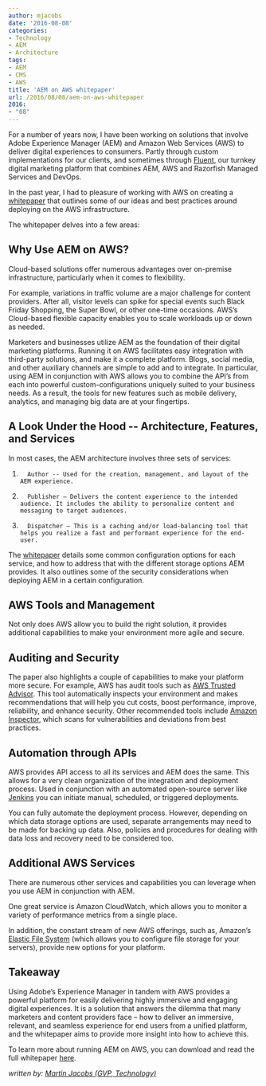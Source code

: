 ```yaml
---
author: mjacobs
date: '2016-08-08'
categories:
- Technology
- AEM
- Architecture
tags:
- AEM
- CMS
- AWS
title: 'AEM on AWS whitepaper'
url: /2016/08/08/aem-on-aws-whitepaper
2016:
- "08"
---
```


For a number of years now, I have been working on solutions that involve Adobe Experience Manager (AEM) and Amazon Web Services (AWS) to deliver digital experiences to consumers. Partly through custom implementations for our clients, and sometimes through [Fluent](/2014/10/14/the-razorfish-digital-platform-maturity-model), our turnkey digital marketing platform that combines AEM, AWS and Razorfish Managed Services and DevOps.

In the past year, I had to pleasure of working with AWS on creating a [whitepaper](https://d0.awsstatic.com/whitepapers/Adobe%20AEM%20on%20AWS.pdf) that outlines some of our ideas and best practices around deploying on the AWS infrastructure.

The whitepaper delves into a few areas:

Why Use AEM on AWS?
------------------

Cloud-based solutions offer numerous advantages over on-premise infrastructure, particularly when it comes to flexibility.

For example, variations in traffic volume are a major challenge for content providers. After all, visitor levels can spike for special events such Black Friday Shopping, the Super Bowl, or other one-time occasions. AWS’s Cloud-based flexible capacity enables you to scale workloads up or down as needed.

Marketers and businesses utilize AEM as the foundation of their digital marketing platforms. Running it on AWS facilitates easy integration with third-party solutions, and make it a complete platform. Blogs, social media, and other auxiliary channels are simple to add and to integrate. In particular, using AEM in conjunction with AWS allows you to combine the API’s from each into powerful custom-configurations uniquely suited to your business needs. As a result, the tools for new features such as mobile delivery, analytics, and managing big data are at your fingertips.

A Look Under the Hood -- Architecture, Features, and Services
---------

In most cases, the AEM architecture involves three sets of services:

1.       Author -- Used for the creation, management, and layout of the AEM experience.

2.       Publisher – Delivers the content experience to the intended audience. It includes the ability to personalize content and messaging to target audiences.

3.       Dispatcher – This is a caching and/or load-balancing tool that helps you realize a fast and performant experience for the end-user.

The [whitepaper](https://d0.awsstatic.com/whitepapers/Adobe%20AEM%20on%20AWS.pdf) details some common configuration options for each service, and how to address that with the different storage options AEM provides. It also outlines some of the security considerations when deploying AEM in a certain configuration.

AWS Tools and Management
------------

Not only does AWS allow you to build the right solution, it provides additional capabilities to make your environment more agile and secure.

Auditing and Security
------------

The paper also highlights a couple of capabilities to make your platform more secure. For example, AWS has audit tools such as [AWS Trusted Advisor](https://aws.amazon.com/premiumsupport/trustedadvisor/). This tool automatically inspects your environment and makes recommendations that will help you cut costs, boost performance, improve, reliability, and enhance security. Other recommended tools include [Amazon Inspector](https://aws.amazon.com/inspector/), which scans for vulnerabilities and deviations from best practices.

Automation through APIs
------------

AWS provides API access to all its services and AEM does the same. This allows for a very clean organization of the integration and deployment process. Used in conjunction with an automated open-source server like [Jenkins](https://jenkins.io/) you can initiate manual, scheduled, or triggered deployments.

You can fully automate the deployment process. However, depending on which data storage options are used, separate arrangements may need to be made for backing up data. Also, policies and procedures for dealing with data loss and recovery need to be considered too.


Additional AWS Services
---------------------

There are numerous other services and capabilities you can leverage when you use AEM in conjunction with AEM.

One great service is Amazon CloudWatch, which allows you to monitor a variety of performance metrics from a single place.

In addition, the constant stream of new AWS offerings, such as, Amazon’s [Elastic File System](https://aws.amazon.com/efs/) (which allows you to configure file storage for your servers), provide new options for your platform.



Takeaway
--------

Using Adobe’s Experience Manager in tandem with AWS provides a powerful platform for easily delivering highly immersive and engaging digital experiences. It is a solution that answers the dilemma that many marketers and content providers face – how to deliver an immersive, relevant, and seamless experience for end users from a unified platform, and the whitepaper aims to provide more insight into how to achieve this.

To learn more about running AEM on AWS, you can download and read the full whitepaper [here](https://d0.awsstatic.com/whitepapers/Adobe%20AEM%20on%20AWS.pdf).

_written by: [Martin Jacobs (GVP, Technology)](https://www.linkedin.com/in/martinjacobs1)_

